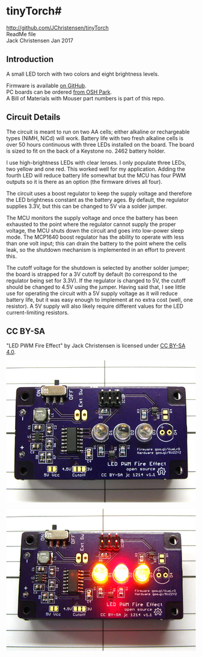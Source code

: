 # tinyTorch#
http://github.com/JChristensen/tinyTorch  
ReadMe file  
Jack Christensen Jan 2017

## Introduction ##

A small LED torch with two colors and eight brightness levels. 

Firmware is available [on GitHub](http://goo.gl/VueLrD).  
PC boards can be ordered [from OSH Park](https://www.oshpark.com/shared_projects/ASV7G4qa).  
A Bill of Materials with Mouser part numbers is part of this repo.

## Circuit Details ##

The circuit is meant to run on two AA cells; either alkaline or rechargeable types (NiMH, NiCd) will work. Battery life with two fresh alkaline cells is over 50 hours continuous with three LEDs installed on the board. The board is sized to fit on the back of a Keystone no. 2462 battery holder.

I use high-brightness LEDs with clear lenses. I only populate three LEDs, two yellow and one red. This worked well for my application. Adding the fourth LED will reduce battery life somewhat but the MCU has four PWM outputs so it is there as an option (the firmware drives all four).

The circuit uses a boost regulator to keep the supply voltage and therefore the LED brightness constant as the battery ages. By default, the regulator supplies 3.3V, but this can be changed to 5V via a solder jumper.

The MCU monitors the supply voltage and once the battery has been exhausted to the point where the regulator cannot supply the proper voltage, the MCU shuts down the circuit and goes into low-power sleep mode. The MCP1640 boost regulator has the ability to operate with less than one volt input; this can drain the battery to the point where the cells leak, so the shutdown mechanism is implemented in an effort to prevent this.

The cutoff voltage for the shutdown is selected by another solder jumper; the board is strapped for a 3V cutoff by default (to correspond to the regulator being set for 3.3V). If the regulator is changed to 5V, the cutoff should be changed to 4.5V using the jumper. Having said that, I see little use for operating the circuit with a 5V supply voltage as it will reduce battery life, but it was easy enough to implement at no extra cost (well, one resistor). A 5V supply will also likely require different values for the LED current-limiting resistors.

## CC BY-SA ##
"LED PWM Fire Effect" by Jack Christensen is licensed under [CC BY-SA 4.0](http://creativecommons.org/licenses/by-sa/4.0/).

![](https://raw.githubusercontent.com/JChristensen/ledFire_HW/master/board1.jpg)
  
![](https://raw.githubusercontent.com/JChristensen/ledFire_HW/master/board2.jpg)
